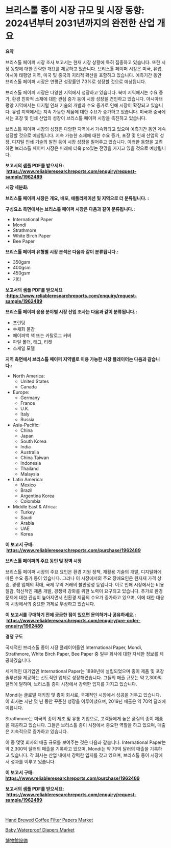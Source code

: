 <p><h1>브리스톨 종이 시장 규모 및 시장 동향: 2024년부터 2031년까지의 완전한 산업 개요</h1></p><p><strong>요약</strong></p>
<p><p>브리스톨 페이퍼 시장 조사 보고서는 현재 시장 상황에 특히 집중하고 있습니다. 또한 시장 동향에 대한 간략한 개요를 제공하고 있습니다. 브리스톨 페이퍼 시장은 미국, 유럽, 아시아 태평양 지역, 미국 및 중국의 지리적 확산을 포함하고 있습니다. 예측기간 동안 브리스톨 페이퍼 시장은 연평균 성장률인 7.3%로 성장할 것으로 예상됩니다.</p><p>브리스톨 페이퍼 시장은 다양한 지역에서 성장하고 있습니다. 북미 지역에서는 수요 증가, 환경 친화적 소재에 대한 관심 증가 등이 시장 성장을 견인하고 있습니다. 아시아태평양 지역에서는 디지털 인쇄 기술의 개발과 수요 증가로 인해 시장이 확장되고 있습니다. 유럽 지역에서는 지속 가능한 제품에 대한 수요가 증가하고 있습니다. 미국과 중국에서는 포장 및 인쇄 산업의 성장이 브리스톨 페이퍼 시장을 촉진하고 있습니다.</p><p>브리스톨 페이퍼 시장의 성장은 다양한 지역에서 가속화되고 있으며 예측기간 동안 계속 성장할 것으로 예상됩니다. 지속 가능한 소재에 대한 수요 증가, 포장 및 인쇄 산업의 성장, 디지털 인쇄 기술의 발전 등이 시장 성장을 밀어주고 있습니다. 이러한 동향을 고려하면 브리스톨 페이퍼 시장은 미래에 더욱 pro있는 전망을 가지고 있을 것으로 예상됩니다.</p></p>
<p><strong>보고서의 샘플 PDF를 받으세요: &nbsp;<a href="https://www.reliableresearchreports.com/enquiry/request-sample/1962489">https://www.reliableresearchreports.com/enquiry/request-sample/1962489</a></strong></p>
<p><strong>시장 세분화:</strong></p>
<p><strong> 브리스톨 페이퍼 시장은 개요, 배포, 애플리케이션 및 지역으로 더 분류됩니다. :</strong></p>
<p><strong>구성요소 측면에서는 브리스톨 페이퍼 시장은 다음과 같이 분류됩니다.:</strong></p>
<p><ul><li>International Paper</li><li>Mondi</li><li>Strathmore</li><li>White Birch Paper</li><li>Bee Paper</li></ul></p>
<p><strong> 브리스톨 페이퍼 유형별 시장 분석은 다음과 같이 분류됩니다.:</strong></p>
<p><ul><li>350gsm</li><li>400gsm</li><li>450gsm</li><li>기타</li></ul></p>
<p><strong>보고서의 샘플 PDF를 받으세요 :<a href="https://www.reliableresearchreports.com/enquiry/request-sample/1962489">https://www.reliableresearchreports.com/enquiry/request-sample/1962489</a></strong></p>
<p><strong> 브리스톨 페이퍼 응용 분야별 시장 산업 조사는 다음과 같이 분류됩니다.:</strong></p>
<p><ul><li>프린팅</li><li>수채화 물감</li><li>페이퍼백 책 또는 카탈로그 커버</li><li>파일 폴더, 태그, 티켓</li><li>스케일 모델</li></ul></p>
<p><strong>지역 측면에서 브리스톨 페이퍼 지역별로 이용 가능한 시장 플레이어는 다음과 같습니다.:</strong></p>
<p><ul>
    <li>
        North America:
        <ul>
            <li>United States</li>
            <li>Canada</li>
        </ul>
    </li>
    <li>
        Europe:
        <ul>
            <li>Germany</li>
            <li>France</li>
            <li>U.K.</li>
            <li>Italy</li>
            <li>Russia</li>
        </ul>
    </li>
    <li>
        Asia-Pacific:
        <ul>
            <li>China</li>
            <li>Japan</li>
            <li>South Korea</li>
            <li>India</li>
            <li>Australia</li>
            <li>China Taiwan</li>
            <li>Indonesia</li>
            <li>Thailand</li>
            <li>Malaysia</li>
        </ul>
    </li>
    <li>
        Latin America:
        <ul>
            <li>Mexico</li>
            <li>Brazil</li>
            <li>Argentina Korea</li>
            <li>Colombia</li>
        </ul>
    </li>
    <li>
        Middle East & Africa:
        <ul>
            <li>Turkey</li>
            <li>Saudi</li>
            <li>Arabia</li>
            <li>UAE</li>
            <li>Korea</li>
        </ul>
    </li>
    </ul></p>
<p><strong>이 보고서 구매: &nbsp;<a href="https://www.reliableresearchreports.com/purchase/1962489">https://www.reliableresearchreports.com/purchase/1962489</a></strong></p>
<p><strong>브리스톨 페이퍼의 주요 동인 및 장벽 시장</strong></p>
<p><p>브리스톨 페이퍼 시장의 주요 요인은 환경 지원 정책, 재활용 기술의 개발, 디지털화에 따른 수요 증가 등이 있습니다. 그러나 이 시장에서의 주요 장애요인은 원자재 가격 상승, 경쟁 업체의 확대, 국제 무역 거래의 불안정성 등입니다. 이로 인해 시장에서는 비용 절감, 혁신적인 제품 개발, 경쟁력 강화를 위한 노력이 요구되고 있습니다. 추가로 환경 문제에 대한 관심이 높아지면서 친환경 제품의 수요가 증가하고 있으며, 이에 대한 대응이 시장에서의 중요한 과제로 부상하고 있습니다.</p></p>
<p><strong>이 보고서를 구매하기 전에 궁금한 점이 있으면 문의하거나 공유하세요.: &nbsp;<a href="https://www.reliableresearchreports.com/enquiry/pre-order-enquiry/1962489">https://www.reliableresearchreports.com/enquiry/pre-order-enquiry/1962489</a></strong></p>
<p><strong>경쟁 구도</strong></p>
<p><p>국제적인 브리스톨 종이 시장 플레이어들인 International Paper, Mondi, Strathmore, White Birch Paper, Bee Paper 중 일부 회사에 대한 자세한 정보를 제공하겠습니다. </p><p>세계적인 대기업인 International Paper는 1898년에 설립되었으며 종이 제품 및 포장 솔루션을 제공하는 선도적인 업체로 성장해왔습니다. 그들의 매출 규모는 약 2,300억 달러에 달하며, 브리스톨 종이 시장에서 강력한 입지를 가지고 있습니다. </p><p>Mondi는 글로벌 패키징 및 종이 회사로, 국제적인 시장에서 성공을 거두고 있습니다. 이 회사는 지난 몇 년 동안 꾸준한 성장을 이루어냈으며, 2019년 매출은 약 70억 달러에 이릅니다. </p><p>Strathmore는 미국의 종이 제조 및 유통 기업으로, 고객들에게 높은 품질의 종이 제품을 제공하고 있습니다. 그들은 브리스톨 종이 시장에서 중요한 역할을 하고 있으며, 매출은 지속적으로 증가하고 있습니다. </p><p>이 중 몇몇 회사의 매출 규모를 보여주는 것은 다음과 같습니다. International Paper는 약 2,300억 달러의 매출을 기록하고 있으며, Mondi는 약 70억 달러의 매출을 기록하고 있습니다. 각 회사는 산업 내에서 강력한 입지를 갖고 있으며, 브리스톨 종이 시장에서 성과를 이루고 있습니다.</p></p>
<p><strong>이 보고서 구매: &nbsp; <a href="https://www.reliableresearchreports.com/purchase/1962489">https://www.reliableresearchreports.com/purchase/1962489</a></strong></p>
<p><strong>보고서의 샘플 PDF를 받으세요: &nbsp;<a href="https://www.reliableresearchreports.com/enquiry/request-sample/1962489">https://www.reliableresearchreports.com/enquiry/request-sample/1962489</a></strong><strong></strong></p>
<p>&nbsp;</p>
<p><p><a href="https://github.com/Paul14Anderson63/Market-Research-Report-List-3/blob/main/hand-brewed-coffee-filter-papers-market.md">Hand Brewed Coffee Filter Papers Market</a></p><p><a href="https://github.com/guneycigdem35/Market-Research-Report-List-2/blob/main/baby-waterproof-diapers-market.md">Baby Waterproof Diapers Market</a></p><p><a href="https://github.com/oafhukehf4709715/Market-Research-Report-List-1/blob/main/71184189656.md">博物館設備</a></p></p>